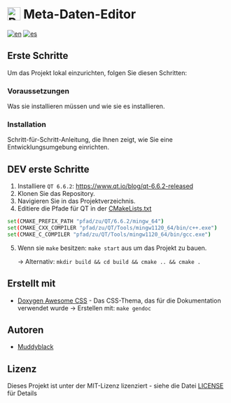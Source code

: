 # <img src="../../../src/app/app.png" alt="Projekt Icon" width="30px" height="auto" style="vertical-align: -12%;"> Meta-Daten-Editor
[![en](https://img.shields.io/badge/lang-en-red.svg)](../../../README.md)
[![es](https://img.shields.io/badge/lang-de-black.svg)](../../../README.de.md)

## Erste Schritte

Um das Projekt lokal einzurichten, folgen Sie diesen Schritten:


### Voraussetzungen

Was sie installieren müssen und wie sie es installieren.

### Installation

Schritt-für-Schritt-Anleitung, die Ihnen zeigt, wie Sie eine Entwicklungsumgebung einrichten.

## DEV erste Schritte

1. Installiere ``QT 6.6.2``: https://www.qt.io/blog/qt-6.6.2-released
2. Klonen Sie das Repository.
3. Navigieren Sie in das Projektverzeichnis.
4. Editiere die Pfade für QT in der [CMakeLists.txt](../../../CMakeLists.txt)
```sh
set(CMAKE_PREFIX_PATH "pfad/zu/QT/6.6.2/mingw_64")
set(CMAKE_CXX_COMPILER "pfad/zu/QT/Tools/mingw1120_64/bin/c++.exe")
set(CMAKE_C_COMPILER "pfad/zu/QT/Tools/mingw1120_64/bin/gcc.exe")
```
5. Wenn sie ``make`` besitzen: `make start` aus um das Projekt zu bauen.

   -> Alternativ: `mkdir build && cd build && cmake .. && cmake .`

## Erstellt mit

* [Doxygen Awesome CSS](https://jothepro.github.io/doxygen-awesome-css/) - Das CSS-Thema, das für die Dokumentation verwendet wurde
-> Erstellen mit: `make gendoc`

## Autoren

* [Muddyblack](https://github.com/Muddyblack)

## Lizenz

Dieses Projekt ist unter der MIT-Lizenz lizenziert - siehe die Datei [LICENSE](LICENSE) für Details